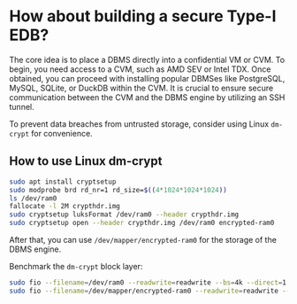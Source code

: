 # How about building a secure Type-I EDB?

The core idea is to place a DBMS directly into a confidential VM or CVM. To begin, you need access to a CVM, such as AMD SEV or Intel TDX. Once obtained, you can proceed with installing popular DBMSes like PostgreSQL, MySQL, SQLite, or DuckDB within the CVM. It is crucial to ensure secure communication between the CVM and the DBMS engine by utilizing an SSH tunnel.

To prevent data breaches from untrusted storage, consider using Linux `dm-crypt` for convenience.

## How to use Linux dm-crypt

```bash
sudo apt install cryptsetup
sudo modprobe brd rd_nr=1 rd_size=$((4*1024*1024*1024))
ls /dev/ram0
fallocate -l 2M crypthdr.img
sudo cryptsetup luksFormat /dev/ram0 --header crypthdr.img
sudo cryptsetup open --header crypthdr.img /dev/ram0 encrypted-ram0
```

After that, you can use `/dev/mapper/encrypted-ram0` for the storage of the DBMS engine.

Benchmark the `dm-crypt` block layer:
```bash
sudo fio --filename=/dev/ram0 --readwrite=readwrite --bs=4k --direct=1 --loops=10 --name=plain
sudo fio --filename=/dev/mapper/encrypted-ram0 --readwrite=readwrite --bs=4k --direct=1 --loops=1 --name=crypt
```